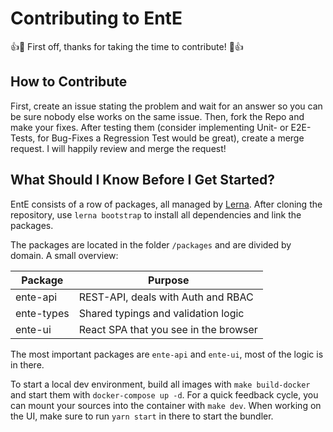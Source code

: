 # Contributing to EntE

👍🎉 First off, thanks for taking the time to contribute! 🎉👍

## How to Contribute

First, create an issue stating the problem and wait for an answer so you can be sure nobody else works on the same issue.
Then, fork the Repo and make your fixes.
After testing them (consider implementing Unit- or E2E-Tests, for Bug-Fixes a Regression Test would be great), create a merge request.
I will happily review and merge the request!

## What Should I Know Before I Get Started?

EntE consists of a row of packages, all managed by [Lerna](https://github.com/lerna/lerna).
After cloning the repository, use `lerna bootstrap` to install all dependencies and link the packages.

The packages are located in the folder `/packages` and are divided by domain.
A small overview:

| Package    | Purpose                               |
| ---------- | ------------------------------------- |
| ente-api   | REST-API, deals with Auth and RBAC    |
| ente-types | Shared typings and validation logic   |
| ente-ui    | React SPA that you see in the browser |

The most important packages are `ente-api` and `ente-ui`, most of the logic is in there.

To start a local dev environment, build all images with `make build-docker` and start them with `docker-compose up -d`.
For a quick feedback cycle, you can mount your sources into the container with `make dev`.
When working on the UI, make sure to run `yarn start` in there to start the bundler.
